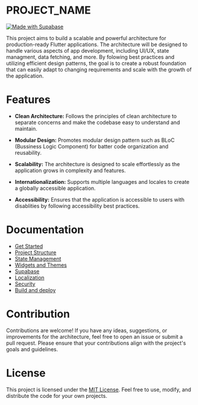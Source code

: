 # PROJECT_NAME

[![Made with Supabase](https://supabase.com/badge-made-with-supabase-dark.svg)](https://supabase.com)

This project aims to build a scalable and powerful architecture for production-ready Flutter applications. The architecture will be designed to handle various aspects of app development, including UI/UX, state managment, data fetching, and more. By folowing best practices and utilizing efficient design patterns, the goal is to create a robust foundation that can easily adapt to changing requirements and scale with the growth of the application.

# Features

* __Clean Architecture:__ Follows the principles of clean architecture to separate concerns and make the codebase easy to understand and maintain.

* __Modular Design:__ Promotes modular design pattern such as BLoC (Bussiness Logic Component) for batter code organization and reusability.

* __Scalability:__ The architecture is designed to scale effortlessly as the application grows in complexity and features.

* __Internationalization:__ Supports multiple languages and locales to create a globally accessible application.

* __Accessibility:__ Ensures that the application is accessible to users with disablities by following accessibility best practices.

# Documentation
- [Get Started](./docs/get-started.md)
- [Project Structure](./docs/project-structure.md)
- [State Management](./docs/stat-emanagement.md)
- [Widgets and Themes](./docs/widget-and-themes.md)
- [Supabase](./docs/supabase.md)
- [Localization](./docs/localization.md)
- [Security](./docs/security.md)
- [Build and deploy](./docs/build-and-deploy.md)


# Contribution
Contributions are welcome! If you have any ideas, suggestions, or improvements for the architecture, feel free to open an issue or submit a pull request. Please ensure that your contributions align with the project's goals and guidelines.

# License
This project is licensed under the [MIT License](./LICENSE). Feel free to use, modify, and distribute the code for your own projects.

